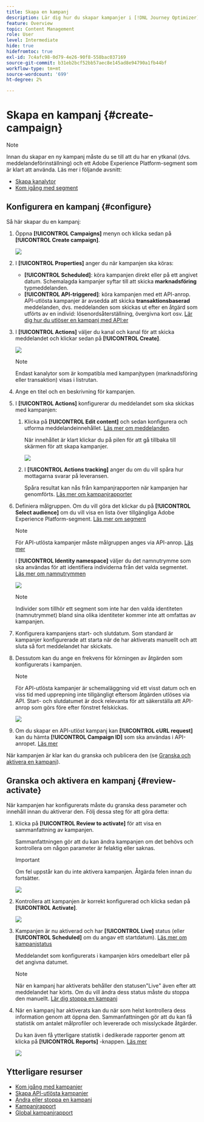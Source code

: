 ```yaml
---
title: Skapa en kampanj
description: Lär dig hur du skapar kampanjer i [!DNL Journey Optimizer]
feature: Overview
topic: Content Management
role: User
level: Intermediate
hide: true
hidefromtoc: true
exl-id: 7c4afc98-0d79-4e26-90f8-558bac037169
source-git-commit: b31eb2bcf52bb57aec8e145ad8e94790a1fb44bf
workflow-type: tm+mt
source-wordcount: '699'
ht-degree: 2%

---
```


# Skapa en kampanj {#create-campaign}

>[!NOTE]
>
>Innan du skapar en ny kampanj måste du se till att du har en ytkanal (dvs. meddelandeförinställning) och ett Adobe Experience Platform-segment som är klart att använda. Läs mer i följande avsnitt:
>
>* [Skapa kanalytor](../configuration/channel-surfaces.md)
>* [Kom igång med segment](../segment/about-segments.md)


## Konfigurera en kampanj {#configure}

Så här skapar du en kampanj:

1. Öppna **[!UICONTROL Campaigns]** menyn och klicka sedan på **[!UICONTROL Create campaign]**.

   ![](assets/create-campaign.png)

1. I **[!UICONTROL Properties]** anger du när kampanjen ska köras:

   * **[!UICONTROL Scheduled]**: köra kampanjen direkt eller på ett angivet datum. Schemalagda kampanjer syftar till att skicka **marknadsföring** typmeddelanden.
   * **[!UICONTROL API-triggered]**: köra kampanjen med ett API-anrop. API-utlösta kampanjer är avsedda att skicka **transaktionsbaserad** meddelanden, dvs. meddelanden som skickas ut efter en åtgärd som utförts av en individ: lösenordsåterställning, övergivna kort osv. [Lär dig hur du utlöser en kampanj med API:er](api-triggered-campaigns.md)

1. I **[!UICONTROL Actions]** väljer du kanal och kanal för att skicka meddelandet och klickar sedan på **[!UICONTROL Create]**.

   ![](assets/create-campaign-action.png)

   >[!NOTE]
   >
   >Endast kanalytor som är kompatibla med kampanjtypen (marknadsföring eller transaktion) visas i listrutan.

1. Ange en titel och en beskrivning för kampanjen.

   <!--To test the content of your message, toggle the **[!UICONTROL Content experiment]** option on. This allows you to test multiple variables of a delivery on populations samples, in order to define which treatment has the biggest impact on the targeted population.[Learn more about content experiment](../campaigns/content-experiment.md).-->

1. I **[!UICONTROL Actions]** konfigurerar du meddelandet som ska skickas med kampanjen:

   1. Klicka på **[!UICONTROL Edit content]** och sedan konfigurera och utforma meddelandeinnehållet. [Läs mer om meddelanden](../messages/get-started-content.md).

      När innehållet är klart klickar du på pilen för att gå tillbaka till skärmen för att skapa kampanjer.

      ![](assets/create-campaign-design.png)

   1. I **[!UICONTROL Actions tracking]** anger du om du vill spåra hur mottagarna svarar på leveransen.

      Spåra resultat kan nås från kampanjrapporten när kampanjen har genomförts. [Läs mer om kampanjrapporter](campaign-global-report.md)

1. Definiera målgruppen. Om du vill göra det klickar du på **[!UICONTROL Select audience]** om du vill visa en lista över tillgängliga Adobe Experience Platform-segment. [Läs mer om segment](../segment/about-segments.md)

   >[!NOTE]
   >
   >För API-utlösta kampanjer måste målgruppen anges via API-anrop. [Läs mer](api-triggered-campaigns.md)

   I **[!UICONTROL Identity namespace]** väljer du det namnutrymme som ska användas för att identifiera individerna från det valda segmentet. [Läs mer om namnutrymmen](../event/about-creating.md#select-the-namespace)

   ![](assets/create-campaign-namespace.png)

   >[!NOTE]
   >
   >Individer som tillhör ett segment som inte har den valda identiteten (namnutrymmet) bland sina olika identiteter kommer inte att omfattas av kampanjen.

1. Konfigurera kampanjens start- och slutdatum. Som standard är kampanjer konfigurerade att starta när de har aktiverats manuellt och att sluta så fort meddelandet har skickats.

1. Dessutom kan du ange en frekvens för körningen av åtgärden som konfigurerats i kampanjen.

   >[!NOTE]
   >
   >För API-utlösta kampanjer är schemaläggning vid ett visst datum och en viss tid med upprepning inte tillgängligt eftersom åtgärden utlöses via API. Start- och slutdatumet är dock relevanta för att säkerställa att API-anrop som görs före efter fönstret felskickas.

   ![](assets/create-campaign-schedule.png)

1. Om du skapar en API-utlöst kampanj kan **[!UICONTROL cURL request]** kan du hämta **[!UICONTROL Campaign ID]** som ska användas i API-anropet. [Läs mer](api-triggered-campaigns.md)

När kampanjen är klar kan du granska och publicera den (se [Granska och aktivera en kampanj](#review-activate)).

## Granska och aktivera en kampanj {#review-activate}

När kampanjen har konfigurerats måste du granska dess parameter och innehåll innan du aktiverar den. Följ dessa steg för att göra detta:

1. Klicka på **[!UICONTROL Review to activate]** för att visa en sammanfattning av kampanjen.

   Sammanfattningen gör att du kan ändra kampanjen om det behövs och kontrollera om någon parameter är felaktig eller saknas.

   >[!IMPORTANT]
   >
   >Om fel uppstår kan du inte aktivera kampanjen. Åtgärda felen innan du fortsätter.

   ![](assets/create-campaign-alerts.png)

1. Kontrollera att kampanjen är korrekt konfigurerad och klicka sedan på **[!UICONTROL Activate]**.

   ![](assets/create-campaign-review.png)

1. Kampanjen är nu aktiverad och har **[!UICONTROL Live]** status (eller **[!UICONTROL Scheduled]**  om du angav ett startdatum). [Läs mer om kampanjstatus](get-started-with-campaigns.md#statuses)

   Meddelandet som konfigurerats i kampanjen körs omedelbart eller på det angivna datumet.

   >[!NOTE]
   >
   >När en kampanj har aktiverats behåller den statusen&quot;Live&quot; även efter att meddelandet har körts. Om du vill ändra dess status måste du stoppa den manuellt. [Lär dig stoppa en kampanj](modify-stop-campaign.md)

1. När en kampanj har aktiverats kan du när som helst kontrollera dess information genom att öppna den. Sammanfattningen gör att du kan få statistik om antalet målprofiler och levererade och misslyckade åtgärder.

   Du kan även få ytterligare statistik i dedikerade rapporter genom att klicka på **[!UICONTROL Reports]** -knappen. [Läs mer](campaign-global-report.md)

   ![](assets/create-campaign-summary.png)

## Ytterligare resurser

* [Kom igång med kampanjer](get-started-with-campaigns.md)
* [Skapa API-utlösta kampanjer](api-triggered-campaigns.md)
* [Ändra eller stoppa en kampanj](modify-stop-campaign.md)
* [Kampanjrapport](campaign-live-report.md)
* [Global kampanjrapport](campaign-global-report.md)
